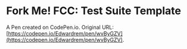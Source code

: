 # Fork Me! FCC: Test Suite Template

A Pen created on CodePen.io. Original URL: [https://codepen.io/Edwardrem/pen/wvByGZV](https://codepen.io/Edwardrem/pen/wvByGZV).

